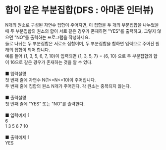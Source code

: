 # 합이 같은 부분집합(DFS : 아마존 인터뷰)
N개의 원소로 구성된 자연수 집합이 주어지면, 이 집합을 두 개의 부분집합을 나누었을 때 두 부분집합의 원소의 합이 서로 같은 경우가 존재하면 "YES"를 출력하고, 그렇지 않으면 "NO"를 출력하는 프로그램을 작성하세요.<br>
둘로 나뉘는 두 부분집합은 서로소 집합이며, 두 부분집합을 합하면 입력으로 주어진 원래의 집합이 되어 합니다.<br>
예를 들어 {1, 3, 5, 6, 7, 10}이 입력되면 {1, 3, 5, 7} = {6, 10} 으로 두 부분집합의 합이 16으로 같은 경우가 존재하는 것을 알 수 있다.<br>
<br>
■ 입력설명<br>
첫 번째 줄에 자연수 N(1<=N<=10)이 주어집니다.<br>
두 번째 줄에 집합의 원소 N개가 주어진다. 각 원소는 중복되지 않는다.<br>
<br>
■ 출력설명<br>
첫 번째 줄에 "YES" 또는 "NO"를 출력한다.<br>
<br>
■ 입력예제 1<br>
6<br>
1 3 5 6 7 10<br>
<br>
■ 출력예제 1<br>
YES